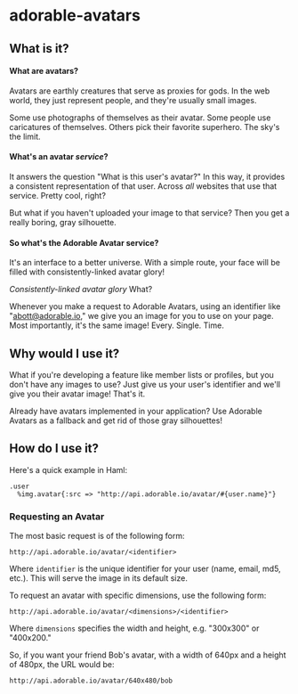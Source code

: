 # adorable-avatars

## What is it?

#### What are avatars?
Avatars are earthly creatures that serve as proxies for gods.
In the web world, they just represent people, and they're usually small images. 

Some use photographs of themselves as their avatar. Some people use caricatures of themselves. Others pick their favorite superhero. The sky's the limit.

#### What's an avatar _service_?
It answers the question "What is this user's avatar?"
In this way, it provides a consistent representation of that user.
Across _all_ websites that use that service. Pretty cool, right?

But what if you haven't uploaded your image to that service?
Then you get a really boring, gray silhouette.

#### So what's the Adorable Avatar service?
It's an interface to a better universe. With a simple route, your face will be filled with consistently-linked avatar glory!

_Consistently-linked avatar glory_ What?

Whenever you make a request to Adorable Avatars, using an identifier like "abott@adorable.io," we give you an image for you to use on your page.
Most importantly, it's the same image! Every. Single. Time.

## Why would I use it?
What if you're developing a feature like member lists or profiles, but you don't have any images to use?
Just give us your user's identifier and we'll give you their avatar image!
That's it.

Already have avatars implemented in your application?
Use Adorable Avatars as a fallback and get rid of those gray silhouettes!

## How do I use it?
Here's a quick example in Haml:
```haml
.user
  %img.avatar{:src => "http://api.adorable.io/avatar/#{user.name}"}
```

### Requesting an Avatar
The most basic request is of the following form:

    http://api.adorable.io/avatar/<identifier>

Where `identifier` is the unique identifier for your user (name, email, md5, etc.).
This will serve the image in its default size.

To request an avatar with specific dimensions, use the following form:

    http://api.adorable.io/avatar/<dimensions>/<identifier>

Where `dimensions` specifies the width and height, e.g. "300x300" or "400x200."

So, if you want your friend Bob's avatar, with a width of 640px and a height of 480px, the URL would be:

    http://api.adorable.io/avatar/640x480/bob
